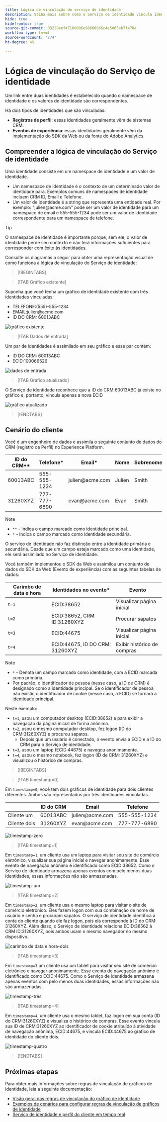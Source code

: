 ```yaml
---
title: Lógica de vinculação do serviço de identidade
description: Saiba mais sobre como o Serviço de identidade vincula identidades diferentes para criar uma visualização abrangente de um cliente.
hide: true
hidefromtoc: true
source-git-commit: 03228eef47100096e98666966c4e5065eb7f478a
workflow-type: tm+mt
source-wordcount: '774'
ht-degree: 4%

---
```


# Lógica de vinculação do Serviço de identidade

Um link entre duas identidades é estabelecido quando o namespace de identidade e os valores de identidade são correspondentes.

Há dois tipos de identidades que são vinculadas:

* **Registros de perfil**: essas identidades geralmente vêm de sistemas CRM.
* **Eventos de experiência**: essas identidades geralmente vêm da implementação do SDK da Web ou da fonte do Adobe Analytics.

## Compreender a lógica de vinculação do Serviço de identidade

Uma identidade consiste em um namespace de identidade e um valor de identidade.

* Um namespace de identidade é o contexto de um determinado valor de identidade para. Exemplos comuns de namespaces de identidade incluem CRM ID, Email e Telefone.
* Um valor de identidade é a string que representa uma entidade real. Por exemplo: &quot;julien<span>@acme.com&quot; pode ser um valor de identidade para um namespace de email e 555-555-1234 pode ser um valor de identidade correspondente para um namespace de telefone.

>[!TIP]
>
>O namespace de identidade é importante porque, sem ele, o valor de identidade perde seu contexto e não terá informações suficientes para corresponder com êxito às identidades.

Consulte os diagramas a seguir para obter uma representação visual de como funciona a lógica de vinculação do Serviço de identidade:

>[!BEGINTABS]

>[!TAB Gráfico existente]

Suponha que você tenha um gráfico de identidade existente com três identidades vinculadas:

* TELEFONE:(555)-555-1234
* EMAIL:julien<span>@acme.com
* ID DO CRM: 60013ABC

![gráfico existente](../images/identity-settings/existing-graph.png)

>[!TAB Dados de entrada]

Um par de identidades é assimilado em seu gráfico e esse par contém:

* ID DO CRM: 60013ABC
* ECID:100066526

![dados de entrada](../images/identity-settings/incoming-data.png)

>[!TAB Gráfico atualizado]

O Serviço de identidade reconhece que a ID do CRM:60013ABC já existe no gráfico e, portanto, vincula apenas a nova ECID

![gráfico atualizado](../images/identity-settings/updated-graph.png)

>[!ENDTABS]

## Cenário do cliente

Você é um engenheiro de dados e assimila o seguinte conjunto de dados do CRM (registro de Perfil) no Experience Platform.

| ID do CRM** | Telefone* | Email* | Nome | Sobrenome |
| --- | --- | --- | --- | --- |
| 60013ABC | 555-555-1234 | julien<span>@acme.com | Julien | Smith |
| 31260XYZ | 777-777-6890 | evan<span>@acme.com | Evan | Smith |

>[!NOTE]
>
>* `**` - Indica o campo marcado como identidade principal.
>* `*` - Indica o campo marcado como identidade secundária.
>
>O serviço de identidade não faz distinção entre a identidade primária e secundária. Desde que um campo esteja marcado como uma identidade, ele será assimilado no Serviço de identidade.

Você também implementou o SDK da Web e assimilou um conjunto de dados do SDK da Web (Evento de experiência) com as seguintes tabelas de dados:

| Carimbo de data e hora | Identidades no evento* | Evento |
| --- | --- | --- |
| `t=1` | ECID:38652 | Visualizar página inicial |
| `t=2` | ECID:38652, CRM ID:31260XYZ | Procurar sapatos |
| `t=3` | ECID:44675 | Visualizar página inicial |
| `t=4` | ECID:44675, ID DO CRM: 31260XYZ | Exibir histórico de compras |

>[!NOTE]
>
>* `*` - Denota um campo marcado como identidade, com a ECID marcada como primária.
>* Por padrão, o identificador de pessoa (nesse caso, a ID de CRM) é designado como a identidade principal. Se o identificador de pessoa não existir, o identificador de cookie (nesse caso, a ECID) se tornará a identidade principal.

Neste exemplo:

* `t=1`, usou um computador desktop (ECID:38652) e para exibir a navegação da página inicial de forma anônima.
* `t=2`, usou o mesmo computador desktop, fez logon (ID do CRM:31260XYZ) e procurou sapatos.
   * Depois que um usuário é conectado, o evento envia a ECID e a ID do CRM para o Serviço de identidade.
* `t=3`, usou um laptop (ECID:44675) e navegou anonimamente.
* `t=4`, usou o mesmo notebook, fez logon (ID de CRM: 31260XYZ) e visualizou o histórico de compras.


>[!BEGINTABS]

>[!TAB timestamp=0]

Em `timestamp=0`, você tem dois gráficos de identidade para dois clientes diferentes. Ambos são representados por três identidades vinculadas.

| | ID do CRM | Email | Telefone |
| --- | --- | --- | --- |
| Cliente um | 60013ABC | julien<span>@acme.com | 555-555-1234 |
| Cliente dois | 31260XYZ | evan<span>@acme.com | 777-777-6890 |

![timestamp-zero](../images/identity-settings/timestamp-zero.png)

>[!TAB timestamp=1]

Em `timestamp=1`, um cliente usa um laptop para visitar seu site de comércio eletrônico, visualizar sua página inicial e navegar anonimamente. Esse evento de navegação anônimo é identificado como ECID:38652. Como o Serviço de identidade armazena apenas eventos com pelo menos duas identidades, essas informações não são armazenadas.

![timestamp-um](../images/identity-settings/timestamp-one.png)

>[!TAB timestamp=2]

Em `timestamp=2`, um cliente usa o mesmo laptop para visitar o site de comércio eletrônico. Eles fazem logon com sua combinação de nome de usuário e senha e procuram sapatos. O serviço de identidade identifica a conta do cliente quando ele faz logon, pois ela corresponde à ID do CRM: 31260XYZ. Além disso, o Serviço de identidade relaciona ECID:38562 à CRM ID:31260XYZ, pois ambos usam o mesmo navegador no mesmo dispositivo.

![carimbo de data e hora-dois](../images/identity-settings/timestamp-two.png)

>[!TAB timestamp=3]

Em `timestamp=3` um cliente usa um tablet para visitar seu site de comércio eletrônico e navegar anonimamente. Esse evento de navegação anônimo é identificado como ECID:44675. Como o Serviço de identidade armazena apenas eventos com pelo menos duas identidades, essas informações não são armazenadas.

![timestamp-três](../images/identity-settings/timestamp-three.png)

>[!TAB timestamp=4]

Em `timestamp=4`, um cliente usa o mesmo tablet, faz logon em sua conta (ID do CRM:31260XYZ) e visualiza o histórico de compras. Esse evento vincula sua ID de CRM:31260XYZ ao identificador de cookie atribuído à atividade de navegação anônima, ECID:44675, e vincula ECID:44675 ao gráfico de identidade do cliente dois.

![timestamp-quatro](../images/identity-settings/timestamp-four.png)

>[!ENDTABS]

## Próximas etapas

Para obter mais informações sobre regras de vinculação de gráficos de identidade, leia a seguinte documentação:

* [Visão geral das regras de vinculação do gráfico de identidade](./overview.md)
* [Exemplos de cenários para configurar regras de vinculação de gráficos de identidade](./example-scenarios.md)
* [Serviço de identidade e perfil do cliente em tempo real](identity-and-profile.md)
